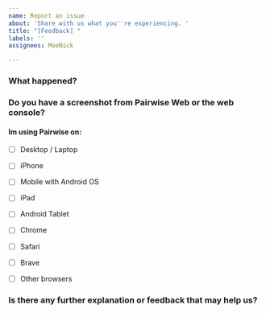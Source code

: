 ```yaml
---
name: Report an issue
about: 'Share with us what you''re experiencing. '
title: "[Feedback] "
labels: ''
assignees: MoeNick

---
```


### What happened?

### Do you have a screenshot from Pairwise Web or the web console? 

#### Im using Pairwise on:
- [ ] Desktop / Laptop
- [ ] iPhone
- [ ] Mobile with Android OS
- [ ] iPad
- [ ] Android Tablet
- [ ] Chrome
- [ ] Safari
- [ ] Brave
- [ ] Other browsers


### Is there any further explanation or feedback that may help us?
